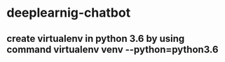 # deeplearnig-chatbot

## create virtualenv in python 3.6 by using command virtualenv venv --python=python3.6
